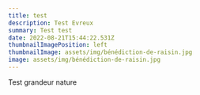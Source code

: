 ```yaml
---
title: test
description: Test Evreux
summary: Test test
date: 2022-08-21T15:44:22.531Z
thumbnailImagePosition: left
thumbnailImage: assets/img/bénédiction-de-raisin.jpg
image: assets/img/bénédiction-de-raisin.jpg
---
```

Test grandeur nature